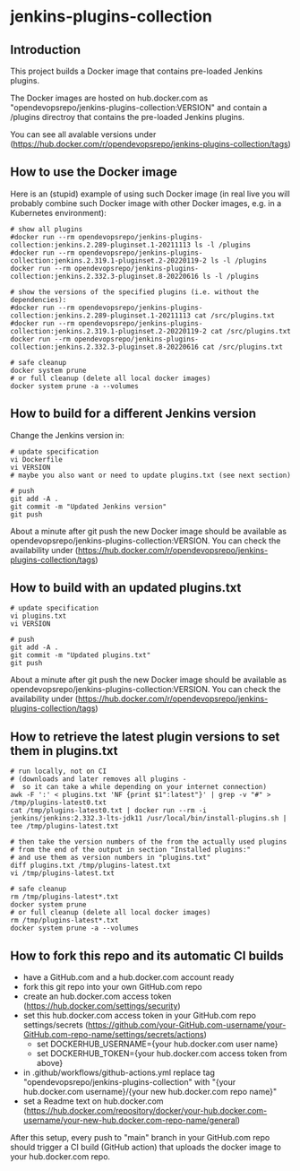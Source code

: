 jenkins-plugins-collection
==========================

Introduction
------------
This project builds a Docker image that contains pre-loaded Jenkins plugins.

The Docker images are hosted on hub.docker.com as "opendevopsrepo/jenkins-plugins-collection:VERSION" and contain a /plugins directroy that contains the pre-loaded Jenkins plugins.

You can see all avalable versions under
(https://hub.docker.com/r/opendevopsrepo/jenkins-plugins-collection/tags)


How to use the Docker image
---------------------------
Here is an (stupid) example of using such Docker image (in real live you will probably combine such Docker image with other Docker images, e.g. in a Kubernetes environment):

    # show all plugins
    #docker run --rm opendevopsrepo/jenkins-plugins-collection:jenkins.2.289-pluginset.1-20211113 ls -l /plugins
    #docker run --rm opendevopsrepo/jenkins-plugins-collection:jenkins.2.319.1-pluginset.2-20220119-2 ls -l /plugins
    docker run --rm opendevopsrepo/jenkins-plugins-collection:jenkins.2.332.3-pluginset.8-20220616 ls -l /plugins

    # show the versions of the specified plugins (i.e. without the dependencies):
    #docker run --rm opendevopsrepo/jenkins-plugins-collection:jenkins.2.289-pluginset.1-20211113 cat /src/plugins.txt
    #docker run --rm opendevopsrepo/jenkins-plugins-collection:jenkins.2.319.1-pluginset.2-20220119-2 cat /src/plugins.txt
    docker run --rm opendevopsrepo/jenkins-plugins-collection:jenkins.2.332.3-pluginset.8-20220616 cat /src/plugins.txt

    # safe cleanup
    docker system prune
    # or full cleanup (delete all local docker images)
    docker system prune -a --volumes


How to build for a different Jenkins version
--------------------------------------------

Change the Jenkins version in:

    # update specification
    vi Dockerfile
    vi VERSION
    # maybe you also want or need to update plugins.txt (see next section)

    # push
    git add -A .
    git commit -m "Updated Jenkins version"
    git push

About a minute after git push the new Docker image should be available
as opendevopsrepo/jenkins-plugins-collection:VERSION.
You can check the availability under
(https://hub.docker.com/r/opendevopsrepo/jenkins-plugins-collection/tags)


How to build with an updated plugins.txt
----------------------------------------

    # update specification
    vi plugins.txt
    vi VERSION
    
    # push
    git add -A .
    git commit -m "Updated plugins.txt"
    git push

About a minute after git push the new Docker image should be available
as opendevopsrepo/jenkins-plugins-collection:VERSION. 
You can check the availability under
(https://hub.docker.com/r/opendevopsrepo/jenkins-plugins-collection/tags)


How to retrieve the latest plugin versions to set them in plugins.txt
---------------------------------------------------------------------

    # run locally, not on CI
    # (downloads and later removes all plugins - 
    #  so it can take a while depending on your internet connection)
    awk -F ':' < plugins.txt 'NF {print $1":latest"}' | grep -v "#" > /tmp/plugins-latest0.txt
    cat /tmp/plugins-latest0.txt | docker run --rm -i jenkins/jenkins:2.332.3-lts-jdk11 /usr/local/bin/install-plugins.sh | tee /tmp/plugins-latest.txt

    # then take the version numbers of the from the actually used plugins
    # from the end of the output in section "Installed plugins:"
    # and use them as version numbers in "plugins.txt"
    diff plugins.txt /tmp/plugins-latest.txt
    vi /tmp/plugins-latest.txt

    # safe cleanup
    rm /tmp/plugins-latest*.txt
    docker system prune
    # or full cleanup (delete all local docker images)
    rm /tmp/plugins-latest*.txt
    docker system prune -a --volumes
        

How to fork this repo and its automatic CI builds
-------------------------------------------------
* have a GitHub.com and a hub.docker.com account ready
* fork this git repo into your own GitHub.com repo
* create an hub.docker.com access token (https://hub.docker.com/settings/security)
* set this hub.docker.com access token in your GitHub.com repo settings/secrets (https://github.com/your-GitHub.com-username/your-GitHub.com-repo-name/settings/secrets/actions)
    * set DOCKERHUB_USERNAME={your hub.docker.com user name}
    * set DOCKERHUB_TOKEN={your hub.docker.com access token from above}
* in .github/workflows/github-actions.yml replace tag "opendevopsrepo/jenkins-plugins-collection" with "{your hub.docker.com username}/{your new hub.docker.com repo name}"
* set a Readme text on hub.docker.com (https://hub.docker.com/repository/docker/your-hub.docker.com-username/your-new-hub.docker.com-repo-name/general)

After this setup, every push to "main" branch in your GitHub.com repo should trigger a CI build (GitHub action) that uploads the docker image to your hub.docker.com repo.

